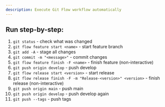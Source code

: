 ```yaml
---
description: Execute Git Flow workflow automatically
---
```


## Run step-by-step:

1. `git status` - check what was changed
2. `git flow feature start <name>` - start feature branch
3. `git add -A` - stage all changes
4. `git commit -m "<message>"` - commit changes
5. `git flow feature finish -F <name>` - finish feature (non-interactive)
6. `git push origin develop` - push develop
7. `git flow release start <version>` - start release
8. `git flow release finish -F -m "Release-<version>" <version>` - finish release (non-interactive)
9. `git push origin main` - push main
10. `git push origin develop` - push develop again
11. `git push --tags` - push tags